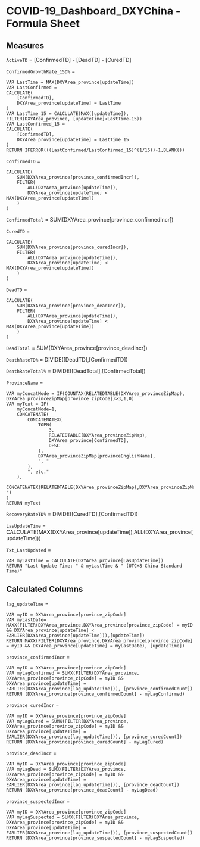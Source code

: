 # COVID-19_Dashboard_DXYChina - Formula Sheet


## Measures
`ActiveTD` = [ConfirmedTD] - [DeadTD] - [CuredTD]


`ConfirmedGrowthRate_15D%` =   
```
VAR LastTime = MAX(DXYArea_province[updateTime])
VAR LastConfirmed =
CALCULATE(
    [ConfirmedTD],
    DXYArea_province[updateTime] = LastTime
)
VAR LastTime_15 = CALCULATE(MAX([updateTime]), FILTER(DXYArea_province, [updateTime]<LastTime-15))
VAR LastConfirmed_15 =
CALCULATE(
    [ConfirmedTD],
    DXYArea_province[updateTime] = LastTime_15
)
RETURN IFERROR(((LastConfirmed/LastConfirmed_15)^(1/15))-1,BLANK())
```


`ConfirmedTD` =   
```
CALCULATE(
    SUM(DXYArea_province[province_confirmedIncr]),
    FILTER(
        ALL(DXYArea_province[updateTime]),
        DXYArea_province[updateTime] < MAX(DXYArea_province[updateTime])
    )
)
```


`ConfirmedTotal` =   SUM(DXYArea_province[province_confirmedIncr])


`CuredTD` =   
```
CALCULATE(
    SUM(DXYArea_province[province_curedIncr]),
    FILTER(
        ALL(DXYArea_province[updateTime]),
        DXYArea_province[updateTime] < MAX(DXYArea_province[updateTime])
    )
)
```


`DeadTD` =   
```
CALCULATE(
    SUM(DXYArea_province[province_deadIncr]),
    FILTER(
        ALL(DXYArea_province[updateTime]),
        DXYArea_province[updateTime] < MAX(DXYArea_province[updateTime])
    )
)
```


`DeadTotal` =   SUM(DXYArea_province[province_deadIncr])


`DeathRateTD%` =   DIVIDE([DeadTD],[ConfirmedTD])


`DeathRateTotal%` =   DIVIDE([DeadTotal],[ConfirmedTotal])


`ProvinceName` =   
```
VAR myConcatMode = IF(COUNTAX(RELATEDTABLE(DXYArea_provinceZipMap), DXYArea_provinceZipMap[province_zipCode])>3,1,0)
VAR myText = IF(
    myConcatMode=1, 
    CONCATENATE(
        CONCATENATEX(
            TOPN(
                3,
                RELATEDTABLE(DXYArea_provinceZipMap),
                DXYArea_province[ConfirmedTD],
                DESC
            ),
            DXYArea_provinceZipMap[provinceEnglishName],
            ", "
        ),
        ", etc."
    ),
    CONCATENATEX(RELATEDTABLE(DXYArea_provinceZipMap),DXYArea_provinceZipMap[provinceEnglishName],", ")
)
RETURN myText
```


`RecoveryRateTD%` =   DIVIDE([CuredTD],[ConfirmedTD])


`LasUpdateTime` = CALCULATE(MAX(DXYArea_province[updateTime]),ALL(DXYArea_province[updateTime]))


`Txt_LastUpdated` = 
```
VAR myLastTime = CALCULATE(DXYArea_province[LasUpdateTime])
RETURN "Last Update Time: " & myLastTime & " (UTC+8 China Standard Time)"
```



## Calculated Columns
`lag_updateTime` = 
```
VAR myID = DXYArea_province[province_zipCode]
VAR myLastDate= MAXX(FILTER(DXYArea_province,DXYArea_province[province_zipCode] = myID && DXYArea_province[updateTime] < EARLIER(DXYArea_province[updateTime])),[updateTime])
RETURN MAXX(FILTER(DXYArea_province,DXYArea_province[province_zipCode] = myID && DXYArea_province[updateTime] = myLastDate), [updateTime])
```


`province_confirmedIncr` =   
```
VAR myID = DXYArea_province[province_zipCode]
VAR myLagConfirmed = SUMX(FILTER(DXYArea_province, DXYArea_province[province_zipCode] = myID && DXYArea_province[updateTime] = EARLIER(DXYArea_province[lag_updateTime])), [province_confirmedCount])
RETURN (DXYArea_province[province_confirmedCount] - myLagConfirmed)
```


`province_curedIncr` =   
```
VAR myID = DXYArea_province[province_zipCode]
VAR myLagCured = SUMX(FILTER(DXYArea_province, DXYArea_province[province_zipCode] = myID && DXYArea_province[updateTime] = EARLIER(DXYArea_province[lag_updateTime])), [province_curedCount])
RETURN (DXYArea_province[province_curedCount] - myLagCured)
```


`province_deadIncr` =   
```
VAR myID = DXYArea_province[province_zipCode]
VAR myLagDead = SUMX(FILTER(DXYArea_province, DXYArea_province[province_zipCode] = myID && DXYArea_province[updateTime] = EARLIER(DXYArea_province[lag_updateTime])), [province_deadCount])
RETURN (DXYArea_province[province_deadCount] - myLagDead)
```


`province_suspectedIncr` =   
```
VAR myID = DXYArea_province[province_zipCode]
VAR myLagSuspected = SUMX(FILTER(DXYArea_province, DXYArea_province[province_zipCode] = myID && DXYArea_province[updateTime] = EARLIER(DXYArea_province[lag_updateTime])), [province_suspectedCount])
RETURN (DXYArea_province[province_suspectedCount] - myLagSuspected)
```